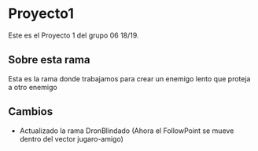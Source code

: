 # Proyecto1

Este es el Proyecto 1 del grupo 06 18/19.

## Sobre esta rama

Esta es la rama donde trabajamos para crear un enemigo lento que proteja a otro enemigo

## Cambios

- Actualizado la rama DronBlindado (Ahora el FollowPoint se mueve dentro del vector jugaro-amigo)
